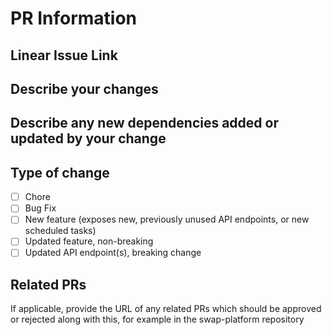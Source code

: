 # PR Information

## Linear Issue Link

## Describe your changes

## Describe any new dependencies added or updated by your change

## Type of change

- [ ] Chore
- [ ] Bug Fix
- [ ] New feature (exposes new, previously unused API endpoints, or new scheduled tasks)
- [ ] Updated feature, non-breaking
- [ ] Updated API endpoint(s), breaking change

## Related PRs

If applicable, provide the URL of any related PRs which should be approved or rejected along with this, for example in the swap-platform repository
